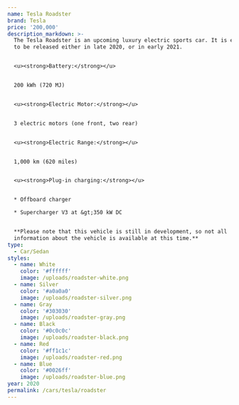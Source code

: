 ```yaml
---
name: Tesla Roadster
brand: Tesla
price: '200,000'
description_markdown: >-
  The Tesla Roadster is an upcoming luxury electric sports car. It is expected
  to be released either in late 2020, or in early 2021.


  <u><strong>Battery:</strong></u>


  200 kWh (720 MJ)


  <u><strong>Electric Motor:</strong></u>


  3 electric motors (one front, two rear)


  <u><strong>Electric Range:</strong></u>


  1,000 km (620 miles)


  <u><strong>Plug-in charging:</strong></u>


  * Offboard charger

  * Supercharger V3 at &gt;350 kW DC


  **Please note that this vehicle is still in development, so not all
  information about the vehicle is available at this time.**
type:
  - Car/Sedan
styles:
  - name: White
    color: '#ffffff'
    image: /uploads/roadster-white.png
  - name: Silver
    color: '#a0a0a0'
    image: /uploads/roadster-silver.png
  - name: Gray
    color: '#303030'
    image: /uploads/roadster-gray.png
  - name: Black
    color: '#0c0c0c'
    image: /uploads/roadster-black.png
  - name: Red
    color: '#ff1c1c'
    image: /uploads/roadster-red.png
  - name: Blue
    color: '#0026ff'
    image: /uploads/roadster-blue.png
year: 2020
permalink: /cars/tesla/roadster
---
```


